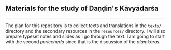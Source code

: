## Materials for the study of Daṇḍin's Kāvyādarśa

---

The plan for this repository is to collect texts and translations in the
`texts/` directory and the secondary resources in the `resources/` directory. I
will also prepare typeset notes and slides as I go through the text. I am going
to start with the second _pariccheda_ since that is the discussion of the
*alaṃkāra*s.
